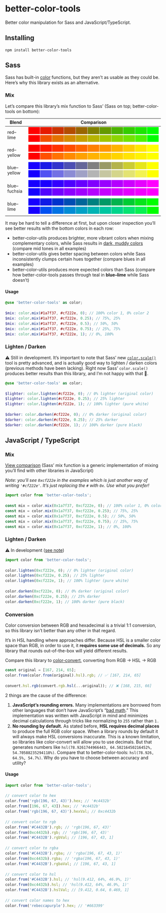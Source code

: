 # better-color-tools

Better color manipulation for Sass and JavaScript/TypeScript.

## Installing

```
npm install better-color-tools
```

## Sass

Sass has built-in [color][sass-color] functions, but they aren’t as usable as they could be. Here’s why this library exists as an alternative.

### Mix

Let’s compare this library’s mix function to Sass’ (Sass on top; better-color-tools on bottom):

<table>
  <thead>
    <th>Blend</th>
    <th>Comparison</th>
  </thead>
  <tbody>
    <tr>
      <td>red–lime</td>
      <td><img src="./.github/images/red-lime-sass.png"><img src="./.github/images/red-lime-better.png"></td>
    </tr>
    <tr>
      <td>red–yellow</td>
      <td><img src="./.github/images/red-yellow-sass.png"><img src="./.github/images/red-yellow-better.png"></td>
    </tr>
    <tr>
      <td>blue–yellow</td>
      <td><img src="./.github/images/blue-yellow-sass.png"><img src="./.github/images/blue-yellow-better.png"></td>
    </tr>
    <tr>
      <td>blue–fuchsia</td>
      <td><img src="./.github/images/blue-fuchsia-sass.png"><img src="./.github/images/blue-fuchsia-better.png"></td>
    </tr>
    <tr>
      <td>blue–lime</td>
      <td><img src="./.github/images/blue-lime-sass.png"><img src="./.github/images/blue-lime-better.png"></td>
    </tr>
  </tbody>
</table>

It may be hard to tell a difference at first, but upon closer inspection you’ll see better results with the bottom colors in each row:

- better-color-utils produces brighter, more vibrant colors when mixing complementary colors, while Sass results in [dark, muddy colors][computer-color] (compare mid tones in all examples)
- better-color-utils gives better spacing between colors while Sass inconsistently clumps certain hues together (compare blues in all examples)
- better-color-utils produces more expected colors than Sass (compare how better-color-tools passes through teal in **blue–lime** while Sass doesn’t)

#### Usage

```scss
@use 'better-color-tools' as color;

$mix: color.mix(#1a7f37, #cf222e, 0); // 100% color 1, 0% color 2
$mix: color.mix(#1a7f37, #cf222e, 0.25); // 75%, 25%
$mix: color.mix(#1a7f37, #cf222e, 0.5); // 50%, 50%
$mix: color.mix(#1a7f37, #cf222e, 0.75); // 25%, 75%
$mix: color.mix(#1a7f37, #cf222e, 1); // 0%, 100%
```

### Lighten / Darken

⚠️ Still in development. It’s important to note that Sass’ new [`color.scale()`][sass-color-scale] tool is pretty advanced, and is actually good way to lighten / darken colors (previous methods have been lacking). Right now Sass’ `color.scale()` produces
better results than this library, and I’m not happy with that 🙂.

```scss
@use 'better-color-tools' as color;

$lighter: color.lighten(#cf222e, 0); // 0% lighter (original color)
$lighter: color.lighten(#cf222e, 0.25); // 25% lighter
$lighter: color.lighten(#cf222e, 1); // 100% lighter (pure white)

$darker: color.darken(#cf222e, 0); // 0% darker (original color)
$darker: color.darken(#cf222e, 0.25); // 25% darker
$darker: color.darken(#cf222e, 1); // 100% darker (pure black)
```

## JavaScript / TypeScript

### Mix

[View comparison](#mix) (Sass’ mix function is a generic implementation of mixing you’ll find with other libraries in JavaScript)

_Note: you’ll see `0xcf222e` in the examples which is just another way of writing `'#cf222e'`. It’s just replacing the `#` with `0x`. Use what you prefer!_

```ts
import color from 'better-color-tools';

const mix = color.mix(0x1a7f37, 0xcf222e, 0); // 100% color 1, 0% color 2
const mix = color.mix(0x1a7f37, 0xcf222e, 0.25); // 75%, 25%
const mix = color.mix(0x1a7f37, 0xcf222e, 0.5); // 50%, 50%
const mix = color.mix(0x1a7f37, 0xcf222e, 0.75); // 25%, 75%
const mix = color.mix(0x1a7f37, 0xcf222e, 1); // 0%, 100%
```

### Lighten / Darken

⚠️ In development ([see note](#lighten--darken))

```ts
import color from 'better-color-tools';

color.lighten(0xcf222e, 0); // 0% lighter (original color)
color.lighten(0xcf222e, 0.25); // 25% lighter
color.lighten(0xcf222e, 1); // 100% lighter (pure white)

color.darken(0xcf222e, 0); // 0% darker (original color)
color.darken(0xcf222e, 0.25); // 25% darker
color.darken(0xcf222e, 1); // 100% darker (pure black)
```

### Conversion

Color conversion between RGB and hexadecimal is a trivial 1:1 conversion, so this library isn’t better than any other in that regard.

It’s in HSL handling where approaches differ. Because HSL is a smaller color space than RGB, in order to use it, it **requires some use of decimals.** So any library that rounds out-of-the-box will yield different results.

Compare this library to [color-convert], converting from RGB -> HSL -> RGB

```ts
const original = [167, 214, 65];
color.from(color.from(original).hsl).rgb; // ✅ [167, 214, 65]

convert.hsl.rgb(convert.rgb.hsl(...original)); // ❌ [168, 215, 66]
```

2 things are the cause of the difference:

1. **JavaScript’s rounding errors.** Many implementations are borrowed from other languages that don’t have JavaScript’s “[bad math][number-precision].” This implementation was written with JavaScript in mind and minimizes decimal calculations through
   tricks like normalizing to `255` rather than `1.`
2. **No rounding by default.** As stated before, **HSL requires decimal places** to produce the full RGB color space. When a library rounds by default it will always make HSL conversions inaccurate. This is a known limitation, so libraries like
   color-convert will allow you to use decimals. But that generates numbers like `hsl(78.9261744966443, 64.50216450216452%, 54.70588235294118%)`. Compare that to better-color-tools: `hsl(78.926, 64.5%, 54.7%)`. Why do you have to choose between accuracy
   and utility?

#### Usage

```ts
import color from 'better-color-tools';

// convert color to hex
color.from('rgb(196, 67, 43)').hex; // '#c4432b'
color.from([196, 67, 43]).hex; // '#c4432b'
color.from('rgb(196, 67, 43)').hexVal; // 0xc4432b

// convert color to rgb
color.from('#C4432B').rgb; // 'rgb(196, 67, 43)'
color.from(0xc4432b).rgb; // 'rgb(196, 67, 43)'
color.from('#C4432B').rgbVal; // [196, 67, 43, 1]

// convert color to rgba
color.from('#C4432B').rgba; // 'rgba(196, 67, 43, 1)'
color.from(0xc4432b).rgba; // 'rgba(196, 67, 43, 1)'
color.from('#C4432B').rgbaVal; // [196, 67, 43, 1]

// convert color to hsl
color.from('#C4432B').hsl; // 'hsl(9.412, 64%, 46.9%, 1)'
color.from(0xc4432b).hsl; // 'hsl(9.412, 64%, 46.9%, 1)'
color.from('#C4432B').hslVal; // [9.412, 0.64, 0.469, 1]

// convert color names to hex
color.from('rebeccapurple').hex; // '#663399'
```

[color-convert]: https://github.com/Qix-/color-convert
[computer-color]: https://www.youtube.com/watch?v=LKnqECcg6Gw&vl=en
[number-precision]: https://github.com/nefe/number-precision
[sass-color]: https://sass-lang.com/documentation/modules/color
[sass-color-scale]: https://sass-lang.com/documentation/modules/color#scale
